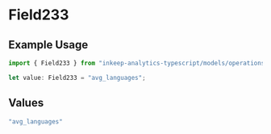 # Field233

## Example Usage

```typescript
import { Field233 } from "inkeep-analytics-typescript/models/operations";

let value: Field233 = "avg_languages";
```

## Values

```typescript
"avg_languages"
```